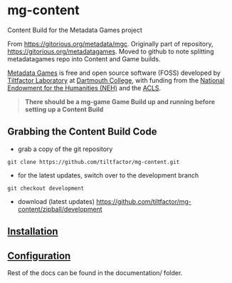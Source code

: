mg-content
==========

Content Build for the Metadata Games project

From https://gitorious.org/metadata/mgc.
Originally part of repository, https://gitorious.org/metadatagames.
Moved to github to note splitting metadatagames repo into Content and Game builds.

[Metadata Games](http://www.metadatagames.org/) is free and open source software (FOSS)
developed by [Tiltfactor Laboratory](http://www.tiltfactor.org/) at [Dartmouth College](http://www.dartmouth.edu/),
with funding from the [National Endowment for the Humanities (NEH)](http://www.neh.gov/) and the [ACLS](http://www.acls.org/).

>__There should be a mg-game Game Build up and running before setting up a Content Build__

## Grabbing the Content Build Code ##

* grab a copy of the git repository
```
git clone https://github.com/tiltfactor/mg-content.git
```

* for the latest updates, switch over to the development branch
```
git checkout development
```

* download
(latest updates) https://github.com/tiltfactor/mg-content/zipball/development

## [Installation](documentation/install_contentbuild.md) ##

## [Configuration](documentation/configure_contentbuild.md) ##

Rest of the docs can be found in the documentation/ folder.



